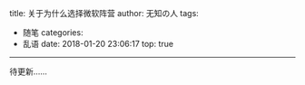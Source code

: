 title: 关于为什么选择微软阵营
author: 无知の人
tags:
  - 随笔
categories:
  - 乱语
date: 2018-01-20 23:06:17
top: true
---
待更新……